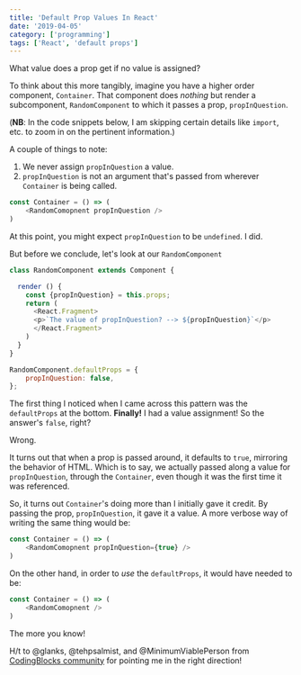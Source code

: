 ```yaml
---
title: 'Default Prop Values In React'
date: '2019-04-05'
category: ['programming']
tags: ['React', 'default props']
---
```


What value does a prop get if no value is assigned?

To think about this more tangibly, imagine you have a higher order component, `Container`. That component does *nothing* but render a subcomponent, `RandomComponent` to which it passes a prop, `propInQuestion`.

(**NB**: In the code snippets below, I am skipping certain details like `import`, etc. to zoom in on the pertinent information.)

A couple of things to note:
1. We never assign `propInQuestion` a value.
2. `propInQuestion` is not an argument that's passed from wherever `Container` is being called.

```javascript
const Container = () => (
    <RandomComopnent propInQuestion />
)
```

At this point, you might expect `propInQuestion` to be `undefined`. I did.

But before we conclude, let's look at our `RandomComponent`

```javascript
class RandomComponent extends Component {

  render () {
    const {propInQuestion} = this.props;
    return (
      <React.Fragment>
      <p>`The value of propInQuestion? --> ${propInQuestion}`</p>
      </React.Fragment>
    )
  }
}

RandomComponent.defaultProps = {
    propInQuestion: false,
};
```

The first thing I noticed when I came across this pattern was the `defaultProps` at the bottom. **Finally!** I had a value assignment! So the answer's `false`, right?

Wrong.

It turns out that when a prop is passed around, it defaults to `true`, mirroring the behavior of HTML. Which is to say, we actually passed along a value for `propInQuestion`, through the `Container`, even though it was the first time it was referenced.

So, it turns out `Container`'s doing more than I initially gave it credit. By passing the prop, `propInQuestion`, it gave it a value. A more verbose way of writing the same thing would be:

```javascript
const Container = () => (
    <RandomComopnent propInQuestion={true} />
)
```

On the other hand, in order to *use* the `defaultProps`,  it would have needed to be:
```javascript
const Container = () => (
    <RandomComopnent />
)
```

The more you know!

H/t to @glanks, @tehpsalmist, and @MinimumViablePerson from [CodingBlocks community](https://codingblocks.slack.com) for pointing me in the right direction!
